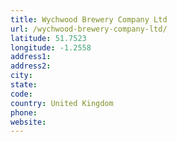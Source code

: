```yaml
---
title: Wychwood Brewery Company Ltd
url: /wychwood-brewery-company-ltd/
latitude: 51.7523
longitude: -1.2558
address1: 
address2: 
city: 
state: 
code: 
country: United Kingdom
phone: 
website: 
---
```


